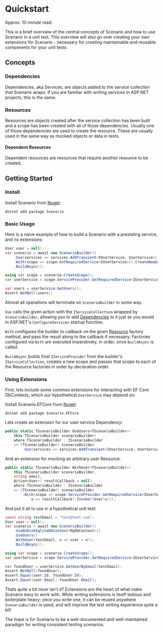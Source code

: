 # Quickstart

Approx. 10 minute read.

This is a brief overview of the central concepts of Scenario and how to use Scenario in a unit test. This overview will also go over creating your own extensions for Scenario - necessary for creating maintainable and reusable components for your unit tests.

## Concepts

### Dependencies

Dependencies, aka Services, are objects added to the service collection that Scenario wraps. If you are familiar with writing services in ASP.NET projects, this is the same.

### Resources

Resources are objects created after the service collection has been built and a scope has been created with all of those dependencies. Usually one of those dependencies are used to create the resource. These are usually used in the same way as mocked objects or data in tests.

#### Dependent Resources

Dependent resources are resources that require another resource to be created.

## Getting Started

### Install

Install Scenario from [Nuget](https://www.nuget.org/packages/Scenario):

```
dotnet add package Scenario
```

### Basic Usage

Here is a naive example of how to build a Scenario with a prexisting service, and no extensions:

```cs
User user = null!;
var scenario = await new ScenarioBuilder()
    .Use(services => services.AddTransient<IUserService, UserService>())
    .With(scope => scope.GetRequiredService<IUserService>().CreateNewUser(), u => user = (User)u!);
    .BuildAsync();

using var scope = scenario.CreateScope();
var userService = scope.ServiceProvider.GetRequiredService<IUserService>();

var users = userService.GetUsers();
Assert.NotNull(users);
```

Almost all operations will terminate on `ScenarioBuilder` in some way.

`Use` calls the given action with the `IServiceCollection` wrapped by `ScenarioBuilder`, allowing you to add [Dependencies](#Dependencies) to it just as you would in ASP.NET's `ConfigureServices` startup function.

`With` configures the builder to callback on the given [Resource](#Resources) factory method, and pass the result along to the callback if necessary. Factories configured via `With` are executed imperatively, in order, once `BuildAsync` is called.

`BuildAsync` builds final `IServiceProvider` from the builder's `IServiceCollection`, creates a new scope and passes that scope to each of the Resource factories in order by declaration order.

### Using Extensions

First, lets include some common extensions for interacting with EF Core DbContexts, which our hypothetical `UserService` may depend on:

Install Scenario.EFCore from [Nuget](https://www.nuget.org/packages/Scenario.EFCore/):

```
dotnet add package Scenario.EFCore
```

Lets create an extension for our user service Dependency:

```cs
public static TScenarioBuilder UseUsers<TScenarioBuilder>(
    this TScenarioBuilder scenarioBuilder)
    where TScenarioBuilder : IScenarioBuilder
    => (TScenarioBuilder) scenarioBuilder
        .Use(services => services.AddTransient<IUserService, UserService>());
```

And an extension for mocking an arbitrary user Resource:

```cs
public static TScenarioBuilder WithUser<TScenarioBuilder>(
    this TScenarioBuilder scenarioBuilder,
    string email,
    Action<User>? resultCallback = null)
    where TScenarioBuilder : IScenarioBuilder
    => (TScenarioBuilder) scenarioBuilder
        .With(scope => scope.ServiceProvider.GetRequiredService<IUserService>().CreateNewUser(email),
            u => resultCallback?.Invoke((User)u!));
```

And put it all to use in a hypothetical unit test:

```cs
const string testEmail = "test@test.com";
User user = null!;
var scenario = await new ScenarioBuilder()
    .UseOnDiskSqliteDbContext<MyDbContext>()
    .UseUsers()
    .WithUser(testEmail, u => user = u!);
    .BuildAsync();

using var scope = scenario.CreateScope();
var userService = scope.ServiceProvider.GetRequiredService<IUserService>();

var foundUser = userService.GetUserByEmail(testEmail);
Assert.NotNull(foundUser);
Assert.Equal(user.Id, foundUser.Id);
Assert.Equal(user.Email, foundUser.Email);
```

Thats quite a bit nicer isn't it? Extensions are the heart of what make Scenario easy to work with. While writing extensions is itself tedious and boilerplate heavy; once you write one, it can be reused anywhere `ScenarioBuilder` is used, and will improve the test writing experience quite a bit! 

The hope is for Scenario to be a well-documented and well-maintained paradigm for writing consistent testing scenarios.